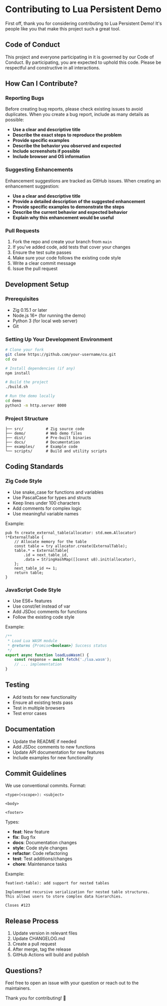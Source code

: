 # Contributing to Lua Persistent Demo

First off, thank you for considering contributing to Lua Persistent Demo! It's people like you that make this project such a great tool.

## Code of Conduct

This project and everyone participating in it is governed by our Code of Conduct. By participating, you are expected to uphold this code. Please be respectful and constructive in all interactions.

## How Can I Contribute?

### Reporting Bugs

Before creating bug reports, please check existing issues to avoid duplicates. When you create a bug report, include as many details as possible:

- **Use a clear and descriptive title**
- **Describe the exact steps to reproduce the problem**
- **Provide specific examples**
- **Describe the behavior you observed and expected**
- **Include screenshots if possible**
- **Include browser and OS information**

### Suggesting Enhancements

Enhancement suggestions are tracked as GitHub issues. When creating an enhancement suggestion:

- **Use a clear and descriptive title**
- **Provide a detailed description of the suggested enhancement**
- **Provide specific examples to demonstrate the steps**
- **Describe the current behavior and expected behavior**
- **Explain why this enhancement would be useful**

### Pull Requests

1. Fork the repo and create your branch from `main`
2. If you've added code, add tests that cover your changes
3. Ensure the test suite passes
4. Make sure your code follows the existing code style
5. Write a clear commit message
6. Issue the pull request

## Development Setup

### Prerequisites

- Zig 0.15.1 or later
- Node.js 16+ (for running the demo)
- Python 3 (for local web server)
- Git

### Setting Up Your Development Environment

```bash
# Clone your fork
git clone https://github.com/your-username/cu.git
cd cu

# Install dependencies (if any)
npm install

# Build the project
./build.sh

# Run the demo locally
cd demo
python3 -m http.server 8000
```

### Project Structure

```
├── src/          # Zig source code
├── demo/         # Web demo files
├── dist/         # Pre-built binaries
├── docs/         # Documentation
├── examples/     # Example code
└── scripts/      # Build and utility scripts
```

## Coding Standards

### Zig Code Style

- Use snake_case for functions and variables
- Use PascalCase for types and structs
- Keep lines under 100 characters
- Add comments for complex logic
- Use meaningful variable names

Example:
```zig
pub fn create_external_table(allocator: std.mem.Allocator) !*ExternalTable {
    // Allocate memory for the table
    const table = try allocator.create(ExternalTable);
    table.* = ExternalTable{
        .id = next_table_id,
        .data = StringHashMap([]const u8).init(allocator),
    };
    next_table_id += 1;
    return table;
}
```

### JavaScript Code Style

- Use ES6+ features
- Use const/let instead of var
- Add JSDoc comments for functions
- Follow the existing code style

Example:
```javascript
/**
 * Load Lua WASM module
 * @returns {Promise<boolean>} Success status
 */
export async function loadLuaWasm() {
    const response = await fetch('./lua.wasm');
    // ... implementation
}
```

## Testing

- Add tests for new functionality
- Ensure all existing tests pass
- Test in multiple browsers
- Test error cases

## Documentation

- Update the README if needed
- Add JSDoc comments to new functions
- Update API documentation for new features
- Include examples for new functionality

## Commit Guidelines

We use conventional commits. Format:

```
<type>(<scope>): <subject>

<body>

<footer>
```

Types:
- **feat**: New feature
- **fix**: Bug fix
- **docs**: Documentation changes
- **style**: Code style changes
- **refactor**: Code refactoring
- **test**: Test additions/changes
- **chore**: Maintenance tasks

Example:
```
feat(ext-table): add support for nested tables

Implemented recursive serialization for nested table structures.
This allows users to store complex data hierarchies.

Closes #123
```

## Release Process

1. Update version in relevant files
2. Update CHANGELOG.md
3. Create a pull request
4. After merge, tag the release
5. GitHub Actions will build and publish

## Questions?

Feel free to open an issue with your question or reach out to the maintainers.

Thank you for contributing! 🎉